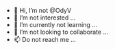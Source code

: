 - 👋 Hi, I’m not @OdyV
- 👀 I’m not interested ...
- 🌱 I’m currently not learning ...
- 💞️ I’m not looking to collaborate ...
- 📫 Do not reach me ...

<!---
OdyV/OdyV is a ✨ special ✨ repository because its `README.md` (this file) appears on your GitHub profile.
You can click the Preview link to take a look at your changes.
--->
